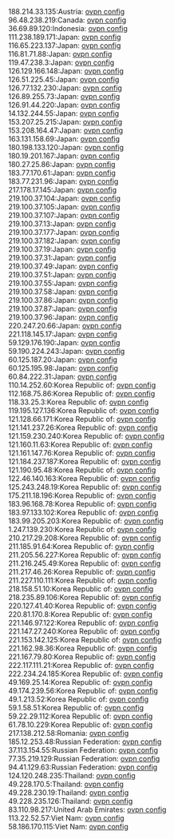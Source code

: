 188.214.33.135:Austria: [ovpn config](vpn/188_214_33_135.ovpn)  
96.48.238.219:Canada: [ovpn config](vpn/96_48_238_219.ovpn)  
36.69.89.120:Indonesia: [ovpn config](vpn/36_69_89_120.ovpn)  
111.238.189.171:Japan: [ovpn config](vpn/111_238_189_171.ovpn)  
116.65.223.137:Japan: [ovpn config](vpn/116_65_223_137.ovpn)  
116.81.71.88:Japan: [ovpn config](vpn/116_81_71_88.ovpn)  
119.47.238.3:Japan: [ovpn config](vpn/119_47_238_3.ovpn)  
126.129.166.148:Japan: [ovpn config](vpn/126_129_166_148.ovpn)  
126.51.225.45:Japan: [ovpn config](vpn/126_51_225_45.ovpn)  
126.77.132.230:Japan: [ovpn config](vpn/126_77_132_230.ovpn)  
126.89.255.73:Japan: [ovpn config](vpn/126_89_255_73.ovpn)  
126.91.44.220:Japan: [ovpn config](vpn/126_91_44_220.ovpn)  
14.132.244.55:Japan: [ovpn config](vpn/14_132_244_55.ovpn)  
153.207.25.215:Japan: [ovpn config](vpn/153_207_25_215.ovpn)  
153.208.164.47:Japan: [ovpn config](vpn/153_208_164_47.ovpn)  
163.131.158.69:Japan: [ovpn config](vpn/163_131_158_69.ovpn)  
180.198.133.120:Japan: [ovpn config](vpn/180_198_133_120.ovpn)  
180.19.201.167:Japan: [ovpn config](vpn/180_19_201_167.ovpn)  
180.27.25.86:Japan: [ovpn config](vpn/180_27_25_86.ovpn)  
183.77.170.61:Japan: [ovpn config](vpn/183_77_170_61.ovpn)  
183.77.231.96:Japan: [ovpn config](vpn/183_77_231_96.ovpn)  
217.178.17.145:Japan: [ovpn config](vpn/217_178_17_145.ovpn)  
219.100.37.104:Japan: [ovpn config](vpn/219_100_37_104.ovpn)  
219.100.37.105:Japan: [ovpn config](vpn/219_100_37_105.ovpn)  
219.100.37.107:Japan: [ovpn config](vpn/219_100_37_107.ovpn)  
219.100.37.13:Japan: [ovpn config](vpn/219_100_37_13.ovpn)  
219.100.37.177:Japan: [ovpn config](vpn/219_100_37_177.ovpn)  
219.100.37.182:Japan: [ovpn config](vpn/219_100_37_182.ovpn)  
219.100.37.19:Japan: [ovpn config](vpn/219_100_37_19.ovpn)  
219.100.37.31:Japan: [ovpn config](vpn/219_100_37_31.ovpn)  
219.100.37.49:Japan: [ovpn config](vpn/219_100_37_49.ovpn)  
219.100.37.51:Japan: [ovpn config](vpn/219_100_37_51.ovpn)  
219.100.37.55:Japan: [ovpn config](vpn/219_100_37_55.ovpn)  
219.100.37.58:Japan: [ovpn config](vpn/219_100_37_58.ovpn)  
219.100.37.86:Japan: [ovpn config](vpn/219_100_37_86.ovpn)  
219.100.37.87:Japan: [ovpn config](vpn/219_100_37_87.ovpn)  
219.100.37.96:Japan: [ovpn config](vpn/219_100_37_96.ovpn)  
220.247.20.66:Japan: [ovpn config](vpn/220_247_20_66.ovpn)  
221.118.145.17:Japan: [ovpn config](vpn/221_118_145_17.ovpn)  
59.129.176.190:Japan: [ovpn config](vpn/59_129_176_190.ovpn)  
59.190.224.243:Japan: [ovpn config](vpn/59_190_224_243.ovpn)  
60.125.187.20:Japan: [ovpn config](vpn/60_125_187_20.ovpn)  
60.125.195.98:Japan: [ovpn config](vpn/60_125_195_98.ovpn)  
60.84.222.31:Japan: [ovpn config](vpn/60_84_222_31.ovpn)  
110.14.252.60:Korea Republic of: [ovpn config](vpn/110_14_252_60.ovpn)  
112.168.75.86:Korea Republic of: [ovpn config](vpn/112_168_75_86.ovpn)  
118.33.25.3:Korea Republic of: [ovpn config](vpn/118_33_25_3.ovpn)  
119.195.127.136:Korea Republic of: [ovpn config](vpn/119_195_127_136.ovpn)  
121.128.66.171:Korea Republic of: [ovpn config](vpn/121_128_66_171.ovpn)  
121.141.237.26:Korea Republic of: [ovpn config](vpn/121_141_237_26.ovpn)  
121.159.230.240:Korea Republic of: [ovpn config](vpn/121_159_230_240.ovpn)  
121.160.11.63:Korea Republic of: [ovpn config](vpn/121_160_11_63.ovpn)  
121.161.147.76:Korea Republic of: [ovpn config](vpn/121_161_147_76.ovpn)  
121.184.237.187:Korea Republic of: [ovpn config](vpn/121_184_237_187.ovpn)  
121.190.95.48:Korea Republic of: [ovpn config](vpn/121_190_95_48.ovpn)  
122.46.140.163:Korea Republic of: [ovpn config](vpn/122_46_140_163.ovpn)  
125.243.248.19:Korea Republic of: [ovpn config](vpn/125_243_248_19.ovpn)  
175.211.18.196:Korea Republic of: [ovpn config](vpn/175_211_18_196.ovpn)  
183.96.168.78:Korea Republic of: [ovpn config](vpn/183_96_168_78.ovpn)  
183.97.133.102:Korea Republic of: [ovpn config](vpn/183_97_133_102.ovpn)  
183.99.205.203:Korea Republic of: [ovpn config](vpn/183_99_205_203.ovpn)  
1.247.139.230:Korea Republic of: [ovpn config](vpn/1_247_139_230.ovpn)  
210.217.29.208:Korea Republic of: [ovpn config](vpn/210_217_29_208.ovpn)  
211.185.91.64:Korea Republic of: [ovpn config](vpn/211_185_91_64.ovpn)  
211.205.56.227:Korea Republic of: [ovpn config](vpn/211_205_56_227.ovpn)  
211.216.245.49:Korea Republic of: [ovpn config](vpn/211_216_245_49.ovpn)  
211.217.46.26:Korea Republic of: [ovpn config](vpn/211_217_46_26.ovpn)  
211.227.110.111:Korea Republic of: [ovpn config](vpn/211_227_110_111.ovpn)  
218.158.51.10:Korea Republic of: [ovpn config](vpn/218_158_51_10.ovpn)  
218.235.89.106:Korea Republic of: [ovpn config](vpn/218_235_89_106.ovpn)  
220.127.41.40:Korea Republic of: [ovpn config](vpn/220_127_41_40.ovpn)  
220.81.170.8:Korea Republic of: [ovpn config](vpn/220_81_170_8.ovpn)  
221.146.97.122:Korea Republic of: [ovpn config](vpn/221_146_97_122.ovpn)  
221.147.27.240:Korea Republic of: [ovpn config](vpn/221_147_27_240.ovpn)  
221.153.142.125:Korea Republic of: [ovpn config](vpn/221_153_142_125.ovpn)  
221.162.98.36:Korea Republic of: [ovpn config](vpn/221_162_98_36.ovpn)  
221.167.79.80:Korea Republic of: [ovpn config](vpn/221_167_79_80.ovpn)  
222.117.111.21:Korea Republic of: [ovpn config](vpn/222_117_111_21.ovpn)  
222.234.24.185:Korea Republic of: [ovpn config](vpn/222_234_24_185.ovpn)  
49.169.25.14:Korea Republic of: [ovpn config](vpn/49_169_25_14.ovpn)  
49.174.239.56:Korea Republic of: [ovpn config](vpn/49_174_239_56.ovpn)  
49.1.213.52:Korea Republic of: [ovpn config](vpn/49_1_213_52.ovpn)  
59.1.58.51:Korea Republic of: [ovpn config](vpn/59_1_58_51.ovpn)  
59.22.29.112:Korea Republic of: [ovpn config](vpn/59_22_29_112.ovpn)  
61.78.10.229:Korea Republic of: [ovpn config](vpn/61_78_10_229.ovpn)  
217.138.212.58:Romania: [ovpn config](vpn/217_138_212_58.ovpn)  
185.12.253.48:Russian Federation: [ovpn config](vpn/185_12_253_48.ovpn)  
37.113.154.55:Russian Federation: [ovpn config](vpn/37_113_154_55.ovpn)  
77.35.219.129:Russian Federation: [ovpn config](vpn/77_35_219_129.ovpn)  
94.41.129.63:Russian Federation: [ovpn config](vpn/94_41_129_63.ovpn)  
124.120.248.235:Thailand: [ovpn config](vpn/124_120_248_235.ovpn)  
49.228.170.5:Thailand: [ovpn config](vpn/49_228_170_5.ovpn)  
49.228.230.19:Thailand: [ovpn config](vpn/49_228_230_19.ovpn)  
49.228.235.126:Thailand: [ovpn config](vpn/49_228_235_126.ovpn)  
83.110.98.217:United Arab Emirates: [ovpn config](vpn/83_110_98_217.ovpn)  
113.22.52.57:Viet Nam: [ovpn config](vpn/113_22_52_57.ovpn)  
58.186.170.115:Viet Nam: [ovpn config](vpn/58_186_170_115.ovpn)  
